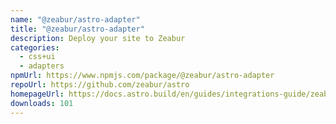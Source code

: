 ```yaml
---
name: "@zeabur/astro-adapter"
title: "@zeabur/astro-adapter"
description: Deploy your site to Zeabur
categories:
  - css+ui
  - adapters
npmUrl: https://www.npmjs.com/package/@zeabur/astro-adapter
repoUrl: https://github.com/zeabur/astro
homepageUrl: https://docs.astro.build/en/guides/integrations-guide/zeabur/
downloads: 101
---
```

